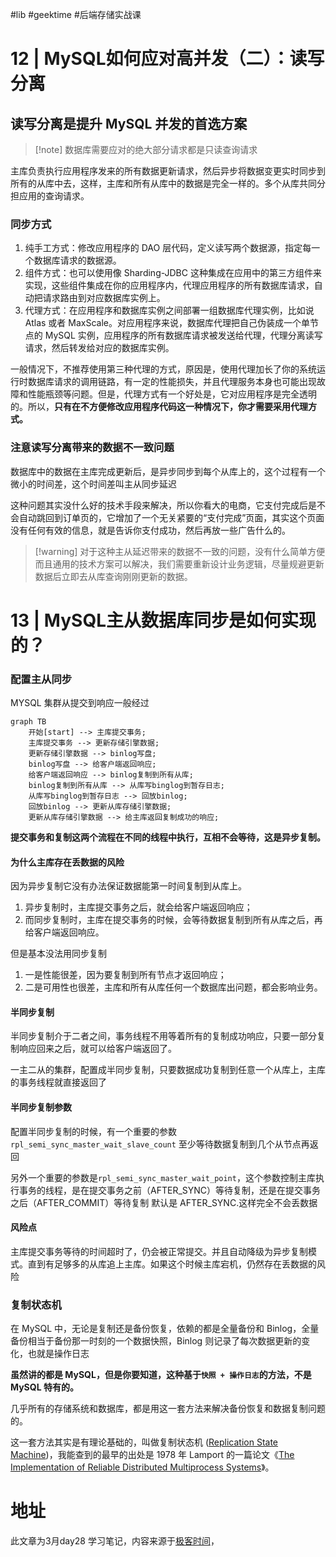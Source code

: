 #lib #geektime #后端存储实战课 

# 12 | MySQL如何应对高并发（二）：读写分离


## 读写分离是提升 MySQL 并发的首选方案

> [!note] 数据库需要应对的绝大部分请求都是只读查询请求

主库负责执行应用程序发来的所有数据更新请求，然后异步将数据变更实时同步到所有的从库中去，这样，主库和所有从库中的数据是完全一样的。多个从库共同分担应用的查询请求。

### 同步方式

1. 纯手工方式：修改应用程序的 DAO 层代码，定义读写两个数据源，指定每一个数据库请求的数据源。
2. 组件方式：也可以使用像 Sharding-JDBC 这种集成在应用中的第三方组件来实现，这些组件集成在你的应用程序内，代理应用程序的所有数据库请求，自动把请求路由到对应数据库实例上。
3. 代理方式：在应用程序和数据库实例之间部署一组数据库代理实例，比如说 Atlas 或者 MaxScale。对应用程序来说，数据库代理把自己伪装成一个单节点的 MySQL 实例，应用程序的所有数据库请求被发送给代理，代理分离读写请求，然后转发给对应的数据库实例。

一般情况下，不推荐使用第三种代理的方式，原因是，使用代理加长了你的系统运行时数据库请求的调用链路，有一定的性能损失，并且代理服务本身也可能出现故障和性能瓶颈等问题。但是，代理方式有一个好处是，它对应用程序是完全透明的。所以，**只有在不方便修改应用程序代码这一种情况下，你才需要采用代理方式。**

### 注意读写分离带来的数据不一致问题

数据库中的数据在主库完成更新后，是异步同步到每个从库上的，这个过程有一个微小的时间差，这个时间差叫主从同步延迟

这种问题其实没什么好的技术手段来解决，所以你看大的电商，它支付完成后是不会自动跳回到订单页的，它增加了一个无关紧要的“支付完成”页面，其实这个页面没有任何有效的信息，就是告诉你支付成功，然后再放一些广告什么的。

> [!warning] 对于这种主从延迟带来的数据不一致的问题，没有什么简单方便而且通用的技术方案可以解决，我们需要重新设计业务逻辑，尽量规避更新数据后立即去从库查询刚刚更新的数据。

# 13 | MySQL主从数据库同步是如何实现的？

### 配置主从同步

MYSQL 集群从提交到响应一般经过
```mermaid
graph TB
    开始[start] --> 主库提交事务;
    主库提交事务 --> 更新存储引擎数据;
    更新存储引擎数据 --> binlog写盘;
    binlog写盘 --> 给客户端返回响应;
    给客户端返回响应 --> binlog复制到所有从库;
    binlog复制到所有从库 --> 从库写binglog到暂存日志;
    从库写binglog到暂存日志 --> 回放binlog;
    回放binlog --> 更新从库存储引擎数据;
    更新从库存储引擎数据 --> 给主库返回复制成功的响应;
```

**提交事务和复制这两个流程在不同的线程中执行，互相不会等待，这是异步复制。**

#### 为什么主库存在丢数据的风险

因为异步复制它没有办法保证数据能第一时间复制到从库上。

1. 异步复制时，主库提交事务之后，就会给客户端返回响应；
2. 而同步复制时，主库在提交事务的时候，会等待数据复制到所有从库之后，再给客户端返回响应。

但是基本没法用同步复制

1. 一是性能很差，因为要复制到所有节点才返回响应；
2. 二是可用性也很差，主库和所有从库任何一个数据库出问题，都会影响业务。

#### 半同步复制

半同步复制介于二者之间，事务线程不用等着所有的复制成功响应，只要一部分复制响应回来之后，就可以给客户端返回了。

一主二从的集群，配置成半同步复制，只要数据成功复制到任意一个从库上，主库的事务线程就直接返回了

#### 半同步复制参数

配置半同步复制的时候，有一个重要的参数`rpl_semi_sync_master_wait_slave_count` 至少等待数据复制到几个从节点再返回

另外一个重要的参数是`rpl_semi_sync_master_wait_point`，这个参数控制主库执行事务的线程，是在提交事务之前（AFTER_SYNC）等待复制，还是在提交事务之后（AFTER_COMMIT）等待复制
默认是 AFTER_SYNC.这样完全不会丢数据

#### 风险点

主库提交事务等待的时间超时了，仍会被正常提交。并且自动降级为异步复制模式。直到有足够多的从库追上主库。如果这个时候主库宕机，仍然存在丢数据的风险

### 复制状态机

在 MySQL 中，无论是复制还是备份恢复，依赖的都是全量备份和 Binlog，全量备份相当于备份那一时刻的一个数据快照，Binlog 则记录了每次数据更新的变化，也就是操作日志

**虽然讲的都是 MySQL，但是你要知道，这种基于`快照 + 操作日志`的方法，不是 MySQL 特有的。**

几乎所有的存储系统和数据库，都是用这一套方法来解决备份恢复和数据复制问题的。

这一套方法其实是有理论基础的，叫做复制状态机 ([Replication State Machine](https://en.wikipedia.org/wiki/State_machine_replication))，我能查到的最早的出处是 1978 年 Lamport 的一篇论文《[The Implementation of Reliable Distributed Multiprocess Systems](http://lamport.azurewebsites.net/pubs/implementation.pdf)》。


# 地址

此文章为3月day28 学习笔记，内容来源于[极客时间](https://time.geekbang.org/column/article/215330)，
